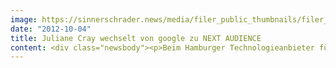 ```yaml
---
image: https://sinnerschrader.news/media/filer_public_thumbnails/filer_public/80/b1/80b11415-ddea-4584-9e41-37014eb92a9e/varfoldersdjk8pxf42x64d8fxslz8jcc8fc0000gnttmpg3emnk__480x288_q85_crop_subsampling-2_upscale.jpg
date: "2012-10-04"
title: Juliane Cray wechselt von google zu NEXT AUDIENCE
content: <div class="newsbody"><p>Beim Hamburger Technologieanbieter für datengetriebenes Online-Marketing und Audience Management soll die 39 Jährige als Sales Director vor allem das Geschäft mit Advertisern aus den Bereichen Telekommunikation, Finanzdienstleistung, Reise und Shopping weiter ausbauen. Seit 2002 war Juliane Cray für google zunächst als Industry Head Travel und später als Agency Head Austria für einen der größten Sales-Bereiche des Suchmaschinenanbieters tätig. In ihrer neuen Position bei NEXT AUDIENCE erweitert sie den Geschäftsleitungskreis und berichtet direkt an den Geschäftsführer, Torsten Ahlers.</p><p>„Juliane ist eine große Bereicherung für unser Team“, freut sich Torsten Ahlers über den gelungenen Personal-Coup. „Sie verfügt über exzellentes Branchenwissen, hervorragende Kontakte zu international tätigen Advertisern, ein riesiges technisches Know-how im Bereich Targeting, Adserving und Audience-Management und weiß genau, wie – und für wen ¬ unsere Technologie erfolgreich eingesetzt werden kann.“</p><p>Juliane Cray reizt die neue Aufgabe, für die sie von Wien zurück nach Hamburg kommt&#58; „Die zehn Jahre bei google waren eine großartige Erfahrung. Aber jetzt finde ich es spannend, ein junges Unternehmen mit aufzubauen. NEXT AUDIENCE konzentriert sich auf einen Markt mit enormem Wachstumspotenzial und verfügt über eine weltweit führende Technologie, um für Advertiser Daten intelligent miteinander zu verknüpfen, zu analysieren und die daraus resultierende Informationen an Kunden auszuliefern. NEXT AUDIENCE wird auch international eine führende Rolle im datengetriebenen Onlinemarketing spielen und ich freue mich, daran mitwirken zu können.“</p><p><strong>Download</strong><br/><a href="http&#58;//www.next-audience.com/files/2012/10/Juliane-Cray.jpg">Foto Juliane Cray</a> (hochauflösend)</p><p><strong>Über NEXT AUDIENCE<br/></strong>Die NEXT AUDIENCE GmbH, eine 100-prozentige Tochter der SinnerSchrader AG mit Sitz in Hamburg, ist im Mai 2012 aus dem deutschen Targeting-Pionier newtention technologies hervorgegangen. NEXT AUDIENCE bietet Advertisern mit dem Produkt NEXT AUDIENCE Suite 8.0 eine maßgeschneiderte Technologie für datengetriebenes Online-Marketing an. Das System ermöglicht es Werbetreibenden, die Daten ihrer digitalen Marketingaktivitäten in Echtzeit mit denen aus ihren Webplattformen und CRM-Systemen zusammenzuführen, ohne sie an Dritte weitergeben zu müssen. NEXT AUDIENCE hat sich das Ziel gesetzt, mit der Entwicklung spezialisierter Targeting-Lösungen, Technologie-Marktführer für Advertiser in Europa zu werden.</p><p>Mehr Informationen finden Sie auch auf der Unternehmenswebsite <a href="http&#58;//www.next-audience.com">www.next-audience.com</a></p></div>
---
```

